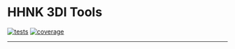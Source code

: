 # HHNK 3DI Tools

[![tests](https://github.com/threedi/hhnk-threedi-tools/actions/workflows/tests-conda.yml/badge.svg)](https://github.com/threedi/hhnk-threedi-tools/actions/workflows/tests-conda.yml)
[![coverage](https://img.shields.io/codecov/c/github/threedi/hhnk-threedi-tools)](https://codecov.io/github/threedi/hhnk-threedi-tools)

---
